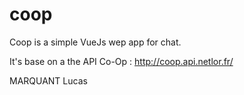 # coop

Coop is a simple VueJs wep app for chat.

It's base on a the API Co-Op : http://coop.api.netlor.fr/

MARQUANT Lucas 
